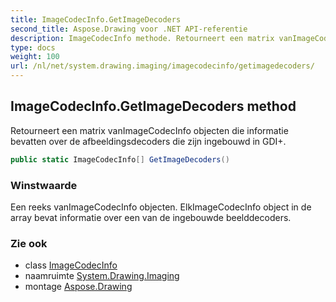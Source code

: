 ```yaml
---
title: ImageCodecInfo.GetImageDecoders
second_title: Aspose.Drawing voor .NET API-referentie
description: ImageCodecInfo methode. Retourneert een matrix vanImageCodecInfo objecten die informatie bevatten over de afbeeldingsdecoders die zijn ingebouwd in GDI.
type: docs
weight: 100
url: /nl/net/system.drawing.imaging/imagecodecinfo/getimagedecoders/
---
```

## ImageCodecInfo.GetImageDecoders method

Retourneert een matrix vanImageCodecInfo objecten die informatie bevatten over de afbeeldingsdecoders die zijn ingebouwd in GDI+.

```csharp
public static ImageCodecInfo[] GetImageDecoders()
```

### Winstwaarde

Een reeks vanImageCodecInfo objecten. ElkImageCodecInfo object in de array bevat informatie over een van de ingebouwde beelddecoders.

### Zie ook

* class [ImageCodecInfo](../)
* naamruimte [System.Drawing.Imaging](../../imagecodecinfo/)
* montage [Aspose.Drawing](../../../)



